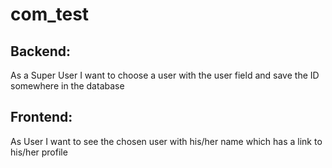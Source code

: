# com_test
## Backend:
As a Super User I want to choose a user with the user field and save the ID somewhere in the database

## Frontend:
As User I want to see the chosen user with his/her name which has a link to his/her profile
